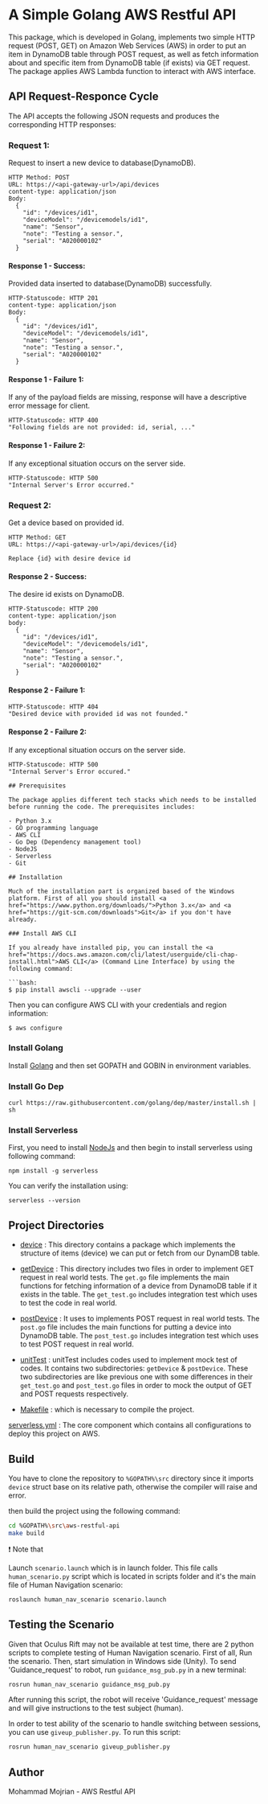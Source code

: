 # A Simple Golang AWS Restful API

This package, which is developed in Golang, implements two simple HTTP request (POST, GET) on Amazon Web Services (AWS) in order to put an item in DynamoDB table through POST request, as well as fetch information about and specific item from DynamoDB table (if exists) via GET request. The package applies AWS Lambda function to interact with AWS interface.

## API Request-Responce Cycle

The API accepts the following JSON requests and produces the corresponding HTTP responses:

### Request 1:

Request to insert a new device to database(DynamoDB).

```
HTTP Method: POST
URL: https://<api-gateway-url>/api/devices
content-type: application/json
Body:
  {
    "id": "/devices/id1",
    "deviceModel": "/devicemodels/id1",
    "name": "Sensor",
    "note": "Testing a sensor.",
    "serial": "A020000102"
  }
```

#### Response 1 - Success:

Provided data inserted to database(DynamoDB) successfully.

```
HTTP-Statuscode: HTTP 201
content-type: application/json
Body:
  {
    "id": "/devices/id1",
    "deviceModel": "/devicemodels/id1",
    "name": "Sensor",
    "note": "Testing a sensor.",
    "serial": "A020000102"
  }
```

#### Response 1 - Failure 1:

If any of the payload fields are missing, response will have a descriptive error message for client.

```
HTTP-Statuscode: HTTP 400
"Following fields are not provided: id, serial, ..."
```

#### Response 1 - Failure 2:

If any exceptional situation occurs on the server side.

```
HTTP-Statuscode: HTTP 500
"Internal Server's Error occurred."
```

### Request 2:

Get a device based on provided id.

```
HTTP Method: GET
URL: https://<api-gateway-url>/api/devices/{id}

Replace {id} with desire device id
```

#### Response 2 - Success:

The desire id exists on DynamoDB.

```
HTTP-Statuscode: HTTP 200
content-type: application/json
body:
  {
    "id": "/devices/id1",
    "deviceModel": "/devicemodels/id1",
    "name": "Sensor",
    "note": "Testing a sensor.",
    "serial": "A020000102"
  }
```

#### Response 2 - Failure 1:

```
HTTP-Statuscode: HTTP 404
"Desired device with provided id was not founded."
```

#### Response 2 - Failure 2:

If any exceptional situation occurs on the server side.

````
HTTP-Statuscode: HTTP 500
"Internal Server's Error occured."

## Prerequisites

The package applies different tech stacks which needs to be installed before running the code. The prerequisites includes:

- Python 3.x
- GO programming language
- AWS CLI
- Go Dep (Dependency management tool)
- NodeJS
- Serverless
- Git

## Installation

Much of the installation part is organized based of the Windows platform. First of all you should install <a href="https://www.python.org/downloads/">Python 3.x</a> and <a href="https://git-scm.com/downloads">Git</a> if you don't have already.

### Install AWS CLI

If you already have installed pip, you can install the <a href="https://docs.aws.amazon.com/cli/latest/userguide/cli-chap-install.html">AWS CLI</a> (Command Line Interface) by using the following command:

```bash:
$ pip install awscli --upgrade --user
````

Then you can configure AWS CLI with your credentials and region information:

```bash:
$ aws configure
```

### Install Golang

Install <a href="https://golang.org/doc/install">Golang</a> and then set GOPATH and GOBIN in environment variables.

### Install Go Dep

```bash:
curl https://raw.githubusercontent.com/golang/dep/master/install.sh | sh
```

### Install Serverless

First, you need to install <a href="https://nodejs.org/en/download/">NodeJs</a> and then begin to install serverless using following command:

```bash:
npm install -g serverless
```

You can verify the installation using:

```bash:
serverless --version
```

## Project Directories

- <a href="https://github.com/mohammadmjn/aws-restful-api/tree/master/device">device</a> : This directory contains a package which implements the structure of items (device) we can put or fetch from our DynamDB table.

- <a href="https://github.com/mohammadmjn/aws-restful-api/tree/master/getDevice">getDevice</a> : This directory includes two files in order to implement GET request in real world tests. The `get.go` file implements the main functions for fetching information of a device from DynamoDB table if it exists in the table. The `get_test.go` includes integration test which uses to test the code in real world.

- <a href="https://github.com/mohammadmjn/aws-restful-api/tree/master/postDevice">postDevice</a> : It uses to implements POST request in real world tests. The `post.go` file includes the main functions for putting a device into DynamoDB table. The `post_test.go` includes integration test which uses to test POST request in real world.

- <a href="https://github.com/mohammadmjn/aws-restful-api/tree/master/unitTest">unitTest</a> : unitTest includes codes used to implement mock test of
  codes. It contains two subdirectories: `getDevice` & `postDevice`. These two subdirectories are like previous one with some differences in their `get_test.go` and `post_test.go` files in order to mock the output of GET and POST requests respectively.

- <a href="https://github.com/mohammadmjn/aws-restful-api/blob/master/Makefile">Makefile</a> : which is necessary to compile the project.

<a href="https://github.com/mohammadmjn/aws-restful-api/blob/master/serverless.yml">serverless.yml</a> : The core component which contains all configurations to deploy this project on AWS.

## Build

You have to clone the repository to `%GOPATH%\src` directory since it imports `device` struct base on its relative path, otherwise the compiler will raise and error.

then build the project using the following command:

```bash
cd %GOPATH%\src\aws-restful-api
make build
```

:exclamation: Note that

Launch `scenario.launch` which is in launch folder. This file calls `human_scenario.py` script which is located in scripts folder and it's the main file of Human Navigation scenario:

```bash
roslaunch human_nav_scenario scenario.launch
```

## Testing the Scenario

Given that Oculus Rift may not be available at test time, there are 2 python scripts to complete testing of Human Navigation scenario. First of all, Run the scenario. Then, start simulation in Windows side (Unity). To send 'Guidance_request' to robot, run `guidance_msg_pub.py` in a new terminal:

```bash
rosrun human_nav_scenario guidance_msg_pub.py
```

After running this script, the robot will receive 'Guidance_request' message and will give instructions to the test subject (human).

In order to test ability of the scenario to handle switching between sessions, you can use `giveup_publisher.py`. To run this script:

```bash
rosrun human_nav_scenario giveup_publisher.py
```

## Author

Mohammad Mojrian - AWS Restful API
